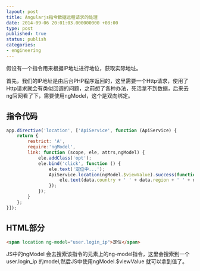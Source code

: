 ```yaml
---
layout: post
title: Angularjs指令数据远程请求的处理
date: 2014-09-06 20:01:03.000000000 +08:00
type: post
published: true
status: publish
categories:
- engineering
---
```

假设有一个指令用来根据IP地址进行地位，获取实际地址。

首先，我们的IP地址是由后台PHP程序返回的，这里需要一个Http请求，使用了Http请求就会有类似回调的问题，之前想了各种办法，死活拿不到数据，后来去ng官网看了下，需要使用ngModel，这个是双向绑定。

## 指令代码

```javascript
app.directive('location', ['ApiService', function (ApiService) {
    return {
        restrict: 'A',
        require:'ngModel',
        link: function (scope, ele, attrs,ngModel) {
            ele.addClass('opt');
            ele.bind('click', function () {
                ele.text('定位中...');
                ApiService.location(ngModel.$viewValue).success(function (data) {
                    ele.text(data.country + ' ' + data.region + ' ' + data.city + ' ' + data.isp);
                });
            });
        }
    };
}]);
```

## HTML部分

```html
<span location ng-model="user.login_ip">定位</span>
```

JS中的ngModel 会去搜索该指令的元素上的ng-model指令，这里会搜索到一个user.login_ip 的model,然后JS中使用ngModel.$viewValue 就可以拿到值了。

